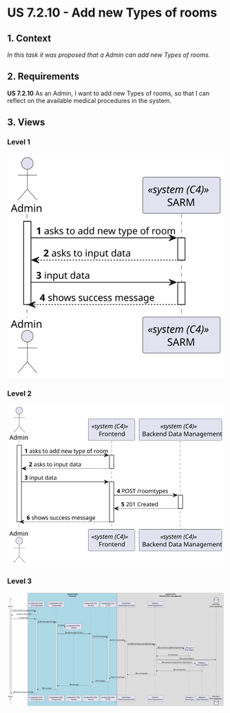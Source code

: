 # US 7.2.10 - Add new Types of rooms

## 1. Context

*In this task it was proposed that a Admin can add new Types of rooms.*

## 2. Requirements

**US 7.2.10** As an Admin, I want to add new Types of rooms, so that I can reflect on the available medical procedures in the system.

## 3. Views

### Level 1

![Process view level 1](views/level1/process-view.svg "A process view level 1")

### Level 2

![Process view level 2](views/level2/process-view.svg "A process view level 2")

### Level 3

![Process view level 3](views/level3/process-view.svg "A process view level 3")


